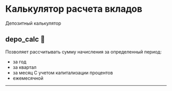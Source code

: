 # Калькулятор расчета вкладов
Депозитный калькулятор 


## depo_calc :kick_scooter:

Позволяет рассчитывать сумму начисления за определенный период:
- за год
- за квартал
- за месяц
С учетом капитализации процентов
- ежемесячной

***